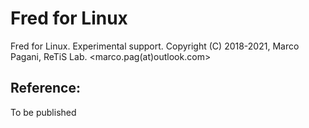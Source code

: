 # Fred for Linux
Fred for Linux. Experimental support.
Copyright (C) 2018-2021, Marco Pagani, ReTiS Lab.
<marco.pag(at)outlook.com>

## Reference:
To be published

